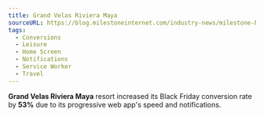 ```yaml
---
title: Grand Velas Riviera Maya
sourceURL: https://blog.milestoneinternet.com/industry-news/milestone-boosts-website-conversions-by-53-with-progressive-web-apps-pwa/
tags:
  - Conversions
  - Leisure
  - Home Screen
  - Notifications
  - Service Worker
  - Travel
---
```


**Grand Velas Riviera Maya** resort increased its Black Friday conversion rate by **53%** due to its progressive web app's speed and notifications.
